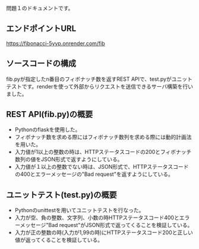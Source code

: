 問題１のドキュメントです。
## エンドポイントURL
https://fibonacci-5yvp.onrender.com/fib
## ソースコードの構成
fib.pyが指定したn番目のフィボナッチ数を返すREST APIで、test.pyがユニットテストです。renderを使って外部からリクエストを送信できるサーバ構築を行いました。
## REST API(fib.py)の概要
* Pythonのflaskを使用した。
* フィボナッチ数を求める際にはフィボナッチ数列を求める際には動的計画法を用いた。
* 入力値が1以上の整数の時は、HTTPステータスコードの200とフィボナッチ数列の値をJSON形式で返すようにしている。
* 入力値が１以上の整数でない時は、JSON形式で、HTTPステータスコードの400とエラーメッセージの"Bad request"を返すようにしている。

## ユニットテスト(test.py)の概要
* Pythonのunittestを用いてユニットテストを行なった。
* 入力が空、負の整数、文字列、小数の時HTTPステータスコード400とエラーメッセージ"Bad request"がJSON形式で返ってくることを検証している。
* 入力が正の整数の時(入力が1,99の時)にHTTPステータスコード200と正しい値が返ってくることを検証している。



